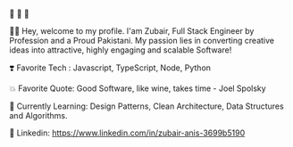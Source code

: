 :wave: :wave: :wave:

:man_technologist: Hey, welcome to my profile. I'am Zubair, Full Stack Engineer by Profession and a Proud Pakistani. My passion lies in converting creative ideas into attractive, highly engaging and scalable Software!

:heavy_heart_exclamation: Favorite Tech : Javascript, TypeScript, Node, Python

:boom: Favorite Quote: Good Software, like wine, takes time - Joel Spolsky

:notebook: Currently Learning: Design Patterns, Clean Architecture, Data Structures and Algorithms.

:briefcase: Linkedin: https://www.linkedin.com/in/zubair-anis-3699b5190
